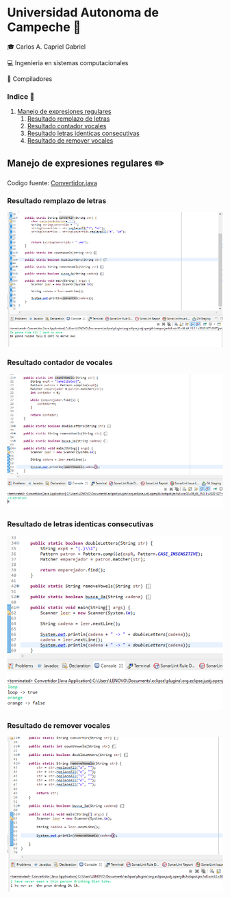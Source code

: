  # Universidad Autonoma de Campeche :school:

:mortar_board: Carlos A. Capriel Gabriel 

:computer: Ingenieria en sistemas computacionales 

:orange_book: Compiladores 

### Indice :bookmark_tabs:
1. [Manejo de expresiones regulares](#tarea1)
    1. [Resultado remplazo de letras](#remplazoL)
    2. [Resultado contador vocales](#contadorV)
    3. [Resultado letras identicas consecutivas](#letrasC)
    4. [Resultado de remover vocales](#removeV)

<a name="tarea1"></a>
## Manejo de expresiones regulares :pencil2:
Codigo fuente: [Convertidor.java](Convertidor.java)
<a name="remplazoL"></a>
### Resultado remplazo de letras
![resultadoConvertidor](imagen_2021-09-05_143220.png)
<a name="contadorV"></a>
### Resultado contador de vocales
![Contador de vocales resultado](imagen_2021-09-05_143531.png)
<a name="letrasC"></a>
### Resultado de letras identicas consecutivas
![Resultado letras identicas consecutivas](imagen_2021-09-05_144253.png)
<a name="removeV"></a>
### Resultado de remover vocales
![Resultado de remover vocales](imagen_2021-09-05_144453.png)

